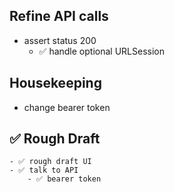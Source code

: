 

## Refine API calls

- assert status 200
	- ✅ handle optional URLSession

## Housekeeping
- change bearer token


## ✅ Rough Draft
	- ✅ rough draft UI
	- ✅ talk to API
		- ✅ bearer token
